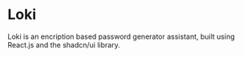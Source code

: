 # Loki
Loki is an encription based password generator assistant, built using React.js and the shadcn/ui library.
